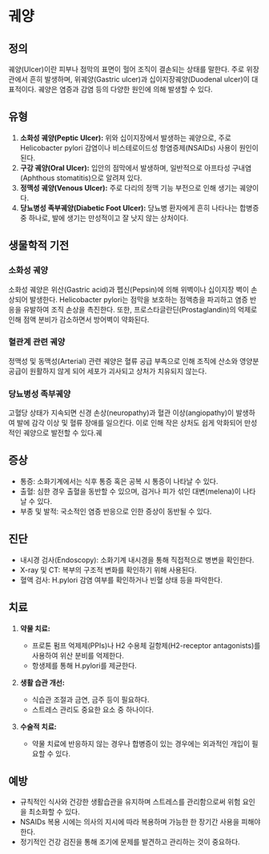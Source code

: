 

# 궤양

## 정의
궤양(Ulcer)이란 피부나 점막의 표면이 헐어 조직이 결손되는 상태를 말한다. 주로 위장관에서 흔히 발생하며, 위궤양(Gastric ulcer)과 십이지장궤양(Duodenal ulcer)이 대표적이다. 궤양은 염증과 감염 등의 다양한 원인에 의해 발생할 수 있다.

## 유형
1. **소화성 궤양(Peptic Ulcer):** 위와 십이지장에서 발생하는 궤양으로, 주로 Helicobacter pylori 감염이나 비스테로이드성 항염증제(NSAIDs) 사용이 원인이 된다.
2. **구강 궤양(Oral Ulcer):** 입안의 점막에서 발생하며, 일반적으로 아프타성 구내염(Aphthous stomatitis)으로 알려져 있다.
3. **정맥성 궤양(Venous Ulcer):** 주로 다리의 정맥 기능 부전으로 인해 생기는 궤양이다.
4. **당뇨병성 족부궤양(Diabetic Foot Ulcer):** 당뇨병 환자에게 흔히 나타나는 합병증 중 하나로, 발에 생기는 만성적이고 잘 낫지 않는 상처이다.

## 생물학적 기전
### 소화성 궤양
소화성 궤양은 위산(Gastric acid)과 펩신(Pepsin)에 의해 위벽이나 십이지장 벽이 손상되어 발생한다. Helicobacter pylori는 점막을 보호하는 점액층을 파괴하고 염증 반응을 유발하여 조직 손상을 촉진한다. 또한, 프로스타글란딘(Prostaglandin)의 억제로 인해 점액 분비가 감소하면서 방어벽이 약화된다.

### 혈관계 관련 궤양
정맥성 및 동맥성(Arterial) 관련 궤양은 혈류 공급 부족으로 인해 조직에 산소와 영양분 공급이 원활하지 않게 되어 세포가 괴사되고 상처가 치유되지 않는다.

### 당뇨병성 족부궤양
고혈당 상태가 지속되면 신경 손상(neuropathy)과 혈관 이상(angiopathy)이 발생하여 발에 감각 이상 및 혈류 장애를 일으킨다. 이로 인해 작은 상처도 쉽게 악화되어 만성적인 궤양으로 발전할 수 있다.궤

## 증상
- 통증: 소화기계에서는 식후 통증 혹은 공복 시 통증이 나타날 수 있다.
- 출혈: 심한 경우 출혈을 동반할 수 있으며, 검거나 피가 섞인 대변(melena)이 나타날 수 있다.
- 부종 및 발적: 국소적인 염증 반응으로 인한 증상이 동반될 수 있다.

## 진단
- 내시경 검사(Endoscopy): 소화기계 내시경을 통해 직접적으로 병변을 확인한다.
- X-ray 및 CT: 복부의 구조적 변화를 확인하기 위해 사용된다.
- 혈액 검사: H.pylori 감염 여부를 확인하거나 빈혈 상태 등을 파악한다.

## 치료
1. **약물 치료:** 
   - 프로톤 펌프 억제제(PPIs)나 H2 수용체 길항제(H2-receptor antagonists)를 사용하여 위산 분비를 억제한다.
   - 항생제를 통해 H.pylori를 제균한다.

2. **생활 습관 개선:** 
   - 식습관 조절과 금연, 금주 등이 필요하다.
   - 스트레스 관리도 중요한 요소 중 하나이다.

3. **수술적 치료:** 
   - 약물 치료에 반응하지 않는 경우나 합병증이 있는 경우에는 외과적인 개입이 필요할 수 있다.

## 예방
- 규칙적인 식사와 건강한 생활습관을 유지하며 스트레스를 관리함으로써 위험 요인을 최소화할 수 있다.
- NSAIDs 복용 시에는 의사의 지시에 따라 복용하며 가능한 한 장기간 사용을 피해야 한다.
- 정기적인 건강 검진을 통해 조기에 문제를 발견하고 관리하는 것이 중요하다.